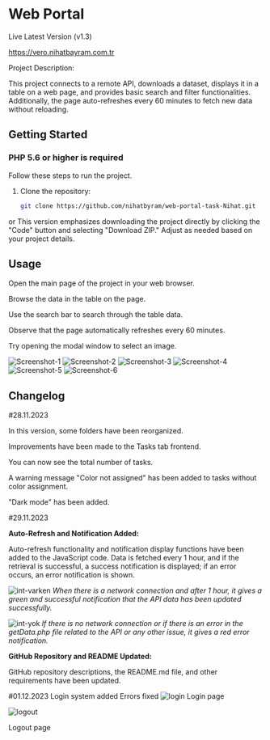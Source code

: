 # Web Portal
Live Latest Version (v1.3)

   https://vero.nihatbayram.com.tr

Project Description:

This project connects to a remote API, downloads a dataset, displays it in a table on a web page, and provides basic search and filter functionalities. Additionally, the page auto-refreshes every 60 minutes to fetch new data without reloading.

## Getting Started
### PHP 5.6 or higher is required

Follow these steps to run the project.

1. Clone the repository:

   ```bash
   git clone https://github.com/nihatbyram/web-portal-task-Nihat.git
  or 
    This version emphasizes downloading the project directly by clicking the "Code" button and selecting "Download ZIP." Adjust as needed based on your project details.


## Usage
Open the main page of the project in your web browser.

Browse the data in the table on the page.

Use the search bar to search through the table data.

Observe that the page automatically refreshes every 60 minutes.

Try opening the modal window to select an image.

![Screenshot-1](https://i.imgur.com/QdUBloF.jpg)
![Screenshot-2](https://i.imgur.com/M1F97Fz.jpg)
![Screenshot-3](https://i.imgur.com/e1H1gK1.jpg)
![Screenshot-4](https://i.imgur.com/UQHCmQE.jpg)
![Screenshot-5](https://i.imgur.com/2gz9Ymk.jpg)
![Screenshot-6](https://i.imgur.com/5xGHcTU.jpg)

## Changelog
#28.11.2023

In this version, some folders have been reorganized.

Improvements have been made to the Tasks tab frontend.

You can now see the total number of tasks.

A warning message "Color not assigned" has been added to tasks without color assignment.

"Dark mode" has been added.

#29.11.2023

**Auto-Refresh and Notification Added:** 

Auto-refresh functionality and notification display functions have been added to the JavaScript code. Data is fetched every 1 hour, and if the retrieval is successful, a success notification is displayed; if an error occurs, an error notification is shown.

![int-varken](https://github.com/VERO-Digital-Solutions/web-portal-task/assets/30882402/b91bcefd-fc6b-4a06-a863-a6962ffa445c)
_When there is a network connection and after 1 hour, it gives a green and successful notification that the API data has been updated successfully._

![int-yok](https://github.com/VERO-Digital-Solutions/web-portal-task/assets/30882402/f6545fe5-eb41-4cdb-9033-2f2064bd01e8)
_If there is no network connection or if there is an error in the getData.php file related to the API or any other issue, it gives a red error notification._



**GitHub Repository and README Updated:** 

GitHub repository descriptions, the README.md file, and other requirements have been updated.


#01.12.2023
Login system added
Errors fixed
![login](https://github.com/nihatbyram/web-portal-task-Nihat/assets/30882402/2b7dd02b-ce56-46bd-a617-3b84398c6bb9)
Login page

![logout](https://github.com/nihatbyram/web-portal-task-Nihat/assets/30882402/35918faa-4690-4bc1-9707-6932ebef022f)

Logout page

